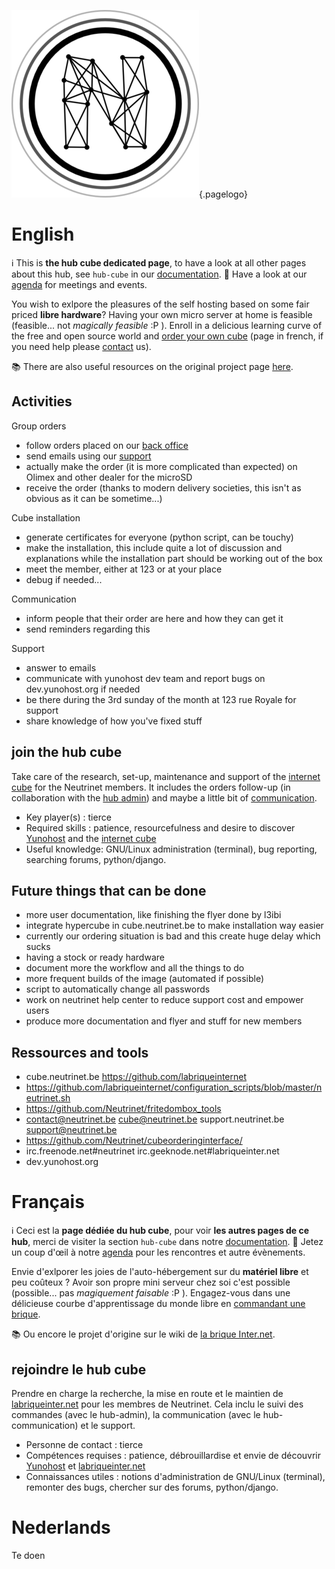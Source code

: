 <!-- TITLE: hub cube -->
<!-- SUBTITLE: Brique Internet, Cube, InternetBrik, Da Kub, ... -->

![Logo](/uploads/logo.png "Logo"){.pagelogo}
# English
:information_source: This is **the hub cube dedicated page**, to have a look at all other pages about this hub, see `hub-cube` in our [documentation](all).
:calendar: Have a look at our [agenda](agenda) for meetings and events.

You wish to exlpore the pleasures of the self hosting based on some fair priced **libre hardware**?
Having your own micro server at home is feasible (feasible... not *magically feasible* :P ).
Enroll in a delicious learning curve of the free and open source world and [order your own cube](https://admin.neutrinet.be/) (page in french, if you need help please [contact](contact) us).

:books: There are also useful resources on the original project page [here](https://wiki.labriqueinter.net/doku.php).

## Activities

Group orders

* follow orders placed on our [back office](https://admin.neutrinet.be/admin)
* send emails using our [support](https://beta-support.neutrinet.be)
* actually make the order (it is more complicated than expected) on Olimex and other dealer for the microSD
* receive the order (thanks to modern delivery societies, this isn't as obvious as it can be sometime...)

Cube installation

* generate certificates for everyone (python script, can be touchy)
* make the installation, this include quite a lot of discussion and explanations while the installation part should be working out of the box
* meet the member, either at 123 or at your place
* debug if needed...

Communication
* inform people that their order are here and how they can get it
* send reminders regarding this

Support
* answer to emails
* communicate with yunohost dev team and report bugs on dev.yunohost.org if needed
* be there during the 3rd sunday of the month at 123 rue Royale for support
* share knowledge of how you've fixed stuff

## join the hub cube

Take care of the research, set-up, maintenance and support of the [internet cube](https://internetcu.be/) for the Neutrinet members.
It includes the orders follow-up (in collaboration with the [hub admin](administration)) and maybe a little bit of [communication](communication).

* Key player(s) : tierce
* Required skills : patience, resourcefulness and desire to discover [Yunohost](https://yunohost.org) and the [internet cube](https://internetcu.be/)
* Useful knowledge: GNU/Linux administration (terminal), bug reporting, searching forums, python/django. 

## Future things that can be done

* more user documentation, like finishing the flyer done by l3ibi
* integrate hypercube in cube.neutrinet.be to make installation way easier
* currently our ordering situation is bad and this create huge delay which sucks
* having a stock or ready hardware
* document more the workflow and all the things to do
* more frequent builds of the image (automated if possible)
* script to automatically change all passwords
* work on neutrinet help center to reduce support cost and empower users
* produce more documentation and flyer and stuff for new members

## Ressources and tools

* cube.neutrinet.be https://github.com/labriqueinternet
* https://github.com/labriqueinternet/configuration_scripts/blob/master/neutrinet.sh
* https://github.com/Neutrinet/fritedombox_tools
* contact@neutrinet.be cube@neutrinet.be support.neutrinet.be support@neutrinet.be
* https://github.com/Neutrinet/cubeorderinginterface/
* irc.freenode.net#neutrinet irc.geeknode.net#labriqueinter.net
* dev.yunohost.org

# Français
:information_source: Ceci est la **page dédiée du hub cube**, pour voir **les autres pages de ce hub**, merci de visiter la section `hub-cube` dans notre [documentation](all).
:calendar: Jetez un coup d'œil à notre [agenda](agenda) pour les rencontres et autre évènements.

Envie d'exlporer les joies de l'auto-hébergement sur du **matériel libre** et peu coûteux ?
Avoir son propre mini serveur chez soi c'est possible (possible... pas *magiquement faisable* :P ).
Engagez-vous dans une délicieuse courbe d'apprentissage du monde libre en [commandant une brique](https://admin.neutrinet.be/).

:books: Ou encore le projet d'origine sur le wiki de [la brique Inter.net](https://wiki.labriqueinter.net/doku.php).

## rejoindre le hub cube

Prendre en charge la recherche, la mise en route et le maintien de [labriqueinter.net](http://labriqueinter.net/) pour les membres de 
Neutrinet. Cela inclu le suivi des commandes (avec le hub-admin), la communication (avec le hub-communication) et le support.

* Personne de contact : tierce
* Compétences requises : patience, débrouillardise et envie de découvrir [Yunohost](https://yunohost.org) et [labriqueinter.net](http://labriqueinter.net/)
* Connaissances utiles : notions d'administration de GNU/Linux (terminal), remonter des bugs, chercher sur des forums, python/django.
# Nederlands
Te doen





